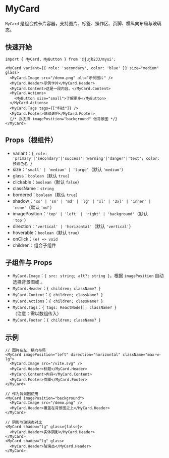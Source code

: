 

# MyCard

`MyCard` 是组合式卡片容器，支持图片、标签、操作区、页脚、横纵向布局与玻璃态。

## 快速开始

```tsx
import { MyCard, MyButton } from '@jujb233/myui';

<MyCard variant={{ role: 'secondary', color: 'blue' }} size="medium" glass>
  <MyCard.Image src="/demo.png" alt="示例图片" />
  <MyCard.Header>示例卡片</MyCard.Header>
  <MyCard.Content>这是一段内容。</MyCard.Content>
  <MyCard.Actions>
    <MyButton size="small">了解更多</MyButton>
  </MyCard.Actions>
  <MyCard.Tags tags={["科技"]} />
  <MyCard.Footer>底部说明</MyCard.Footer>
  {/* 亦支持 imagePosition="background" 做背景图 */}
</MyCard>
```

## Props（根组件）

- variant：`{ role: 'primary'|'secondary'|'success'|'warning'|'danger'|'text'; color: 预设色名 }`
- size：`'small' | 'medium' | 'large'`（默认 `'medium'`）
- glass：`boolean`（默认 `true`）
- clickable：`boolean`（默认 `false`）
- className：`string`
- bordered：`boolean`（默认 `true`）
- shadow：`'xs' | 'sm' | 'md' | 'lg' | 'xl' | '2xl' | 'inner' | 'none'`（默认 `'md'`）
- imagePosition：`'top' | 'left' | 'right' | 'background'`（默认 `'top'`）
- direction：`'vertical' | 'horizontal'`（默认 `'vertical'`）
- hoverable：`boolean`（默认 `true`）
- onClick：`(e) => void`
- children：组合子组件

## 子组件与 Props

- `MyCard.Image`：`{ src: string; alt?: string }`，根据 `imagePosition` 自动选择背景图或 <img>。
- `MyCard.Header`：`{ children; className? }`
- `MyCard.Content`：`{ children; className? }`
- `MyCard.Actions`：`{ children; className? }`
- `MyCard.Tags`：`{ tags: ReactNode[]; className? }`（注意：需以数组传入）
- `MyCard.Footer`：`{ children; className? }`

## 示例

```tsx
// 图片在左，横向布局
<MyCard imagePosition="left" direction="horizontal" className="max-w-lg">
  <MyCard.Image src="/vite.svg" />
  <MyCard.Header>标题</MyCard.Header>
  <MyCard.Content>内容</MyCard.Content>
  <MyCard.Footer>页脚</MyCard.Footer>
</MyCard>

// 作为背景图使用
<MyCard imagePosition="background">
  <MyCard.Image src="/demo.png" />
  <MyCard.Header>覆盖在背景图之上</MyCard.Header>
</MyCard>

// 阴影与玻璃态对比
<MyCard shadow="lg" glass={false}>
  <MyCard.Header>实体阴影</MyCard.Header>
</MyCard>
<MyCard shadow="lg" glass>
  <MyCard.Header>玻璃态</MyCard.Header>
</MyCard>
```
